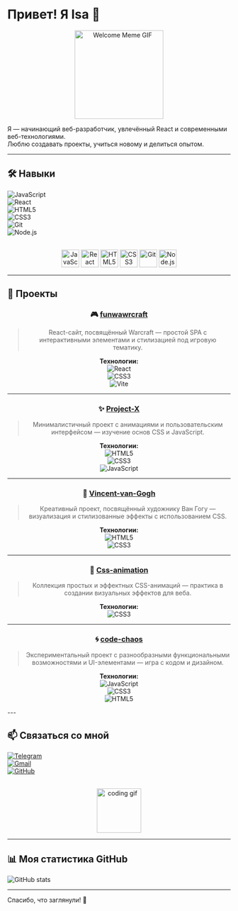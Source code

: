 # Привет! Я Isa 👋

<div align="center">
  <img src="https://media.giphy.com/media/l0MYt5jPR6QX5pnqM/giphy.gif" width="200" alt="Welcome Meme GIF" />
</div>

Я — начинающий веб-разработчик, увлечённый React и современными веб-технологиями.  
Люблю создавать проекты, учиться новому и делиться опытом.

---

## 🛠️ Навыки

![JavaScript](https://img.shields.io/badge/JavaScript-80%25-yellow?style=for-the-badge&logo=javascript)  
![React](https://img.shields.io/badge/React-75%25-61DAFB?style=for-the-badge&logo=react&logoColor=white)  
![HTML5](https://img.shields.io/badge/HTML5-90%25-E34F26?style=for-the-badge&logo=html5&logoColor=white)  
![CSS3](https://img.shields.io/badge/CSS3-85%25-1572B6?style=for-the-badge&logo=css3)  
![Git](https://img.shields.io/badge/Git-70%25-F05032?style=for-the-badge&logo=git&logoColor=white)  
![Node.js](https://img.shields.io/badge/Node.js-60%25-339933?style=for-the-badge&logo=nodedotjs&logoColor=white)  

<br>

<div align="center">
  <img src="https://cdn.jsdelivr.net/gh/devicons/devicon/icons/javascript/javascript-original.svg" width="40" height="40" alt="JavaScript" />
  <img src="https://cdn.jsdelivr.net/gh/devicons/devicon/icons/react/react-original.svg" width="40" height="40" alt="React" />
  <img src="https://cdn.jsdelivr.net/gh/devicons/devicon/icons/html5/html5-original.svg" width="40" height="40" alt="HTML5" />
  <img src="https://cdn.jsdelivr.net/gh/devicons/devicon/icons/css3/css3-original.svg" width="40" height="40" alt="CSS3" />
  <img src="https://cdn.jsdelivr.net/gh/devicons/devicon/icons/git/git-original.svg" width="40" height="40" alt="Git" />
  <img src="https://cdn.jsdelivr.net/gh/devicons/devicon/icons/nodejs/nodejs-original.svg" width="40" height="40" alt="Node.js" />
</div>

---

## 🚀 Проекты
<div align="center">

### 🎮 [funwawrcraft](https://github.com/adskydrocher228/funwawrcraft)  
> React-сайт, посвящённый Warcraft — простой SPA с интерактивными элементами и стилизацией под игровую тематику.

**Технологии:**  
![React](https://img.shields.io/badge/React-61DAFB?style=for-the-badge&logo=react&logoColor=white)  
![CSS3](https://img.shields.io/badge/CSS3-1572B6?style=for-the-badge&logo=css3)  
![Vite](https://img.shields.io/badge/Vite-646CFF?style=for-the-badge&logo=vite&logoColor=white)

---

### ✨ [Project-X](https://github.com/adskydrocher228/Project-X)  
> Минималистичный проект с анимациями и пользовательским интерфейсом — изучение основ CSS и JavaScript.

**Технологии:**  
![HTML5](https://img.shields.io/badge/HTML5-E34F26?style=for-the-badge&logo=html5&logoColor=white)  
![CSS3](https://img.shields.io/badge/CSS3-1572B6?style=for-the-badge&logo=css3)  
![JavaScript](https://img.shields.io/badge/JavaScript-F7DF1E?style=for-the-badge&logo=javascript&logoColor=black)

---

### 🎨 [Vincent-van-Gogh](https://github.com/adskydrocher228/Vincent-van-Gogh)  
> Креативный проект, посвящённый художнику Ван Гогу — визуализация и стилизованные эффекты с использованием CSS.

**Технологии:**  
![HTML5](https://img.shields.io/badge/HTML5-E34F26?style=for-the-badge&logo=html5&logoColor=white)  
![CSS3](https://img.shields.io/badge/CSS3-1572B6?style=for-the-badge&logo=css3)

---

### 💫 [Css-animation](https://github.com/adskydrocher228/Css-animation)  
> Коллекция простых и эффектных CSS-анимаций — практика в создании визуальных эффектов для веба.

**Технологии:**  
![CSS3](https://img.shields.io/badge/CSS3-1572B6?style=for-the-badge&logo=css3)

---

### 🌀 [code-chaos](https://github.com/adskydrocher228/code-chaos)  
> Экспериментальный проект с разнообразными функциональными возможностями и UI-элементами — игра с кодом и дизайном.

**Технологии:**  
![JavaScript](https://img.shields.io/badge/JavaScript-F7DF1E?style=for-the-badge&logo=javascript&logoColor=black)  
![CSS3](https://img.shields.io/badge/CSS3-1572B6?style=for-the-badge&logo=css3)  
![HTML5](https://img.shields.io/badge/HTML5-E34F26?style=for-the-badge&logo=html5&logoColor=white)

</div>
---

## 📫 Связаться со мной

[![Telegram](https://img.shields.io/badge/Telegram-2CA5E0?style=for-the-badge&logo=telegram&logoColor=white)](https://t.me/excviolet)  
[![Gmail](https://img.shields.io/badge/Gmail-D14836?style=for-the-badge&logo=gmail&logoColor=white)](mailto:idaniaruly42@gmail.com)  
[![GitHub](https://img.shields.io/badge/GitHub-181717?style=for-the-badge&logo=github&logoColor=white)](https://github.com/adskydrocher228)

<br>

<div align="center">
  <img src="https://media.giphy.com/media/3o7aD6t0lY5x3pD3Q8/giphy.gif" width="100" alt="coding gif" />
</div>

---

## 📊 Моя статистика GitHub

![GitHub stats](https://github-readme-stats.vercel.app/api?username=adskydrocher228&show_icons=true&theme=radical)

---

Спасибо, что заглянули! 🙂
